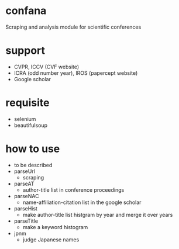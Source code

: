 # confana
Scraping and analysis module for scientific conferences

# support
- CVPR, ICCV (CVF website)
- ICRA (odd number year), IROS (papercept website)
- Google scholar

# requisite
- selenium
- beautifulsoup

# how to use
- to be described
- parseUrl
  - scraping
- parseAT
  - author-title list in conference proceedings
- parseNAC
  - name-affiliation-citation list in the google scholar
- parseHist
  - make author-title list histgram by year and merge it over years
- parseTitle
  - make a keyword histogram
- jpnm
  - judge Japanese names

